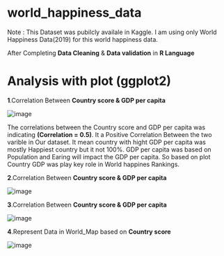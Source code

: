 # world_happiness_data
Note : This Dataset was pubilcly availale in Kaggle. I am using only  World Happiness Data(2019) for this world happiness data.

After Completing **Data Cleaning** & **Data validation** in **R Language**
 # Analysis with plot (ggplot2)

**1**.Correlation Between **Country score & GDP per capita**

![image](https://github.com/SivA20026/world_happiness_data/assets/137447479/a3ac6e56-0d39-46b5-88ec-fd0aef4ee5aa)

The correlations between the Country score and GDP per capita was indicating **(Correlation = 0.5)**. It a Positive Correlation Between the two varible in Our dataset. It mean country with hight GDP per capita was mostly Happiest country but it not 100%.  GDP per capita was based on Population and Earing will impact the GDP per capita. So based on plot Country GDP was play key role in World happines Rankings.

**2**.Correlation Between **Country score & GDP per capita**

![image](https://github.com/SivA20026/world_happiness_data/assets/137447479/98b4956a-da0c-4210-9011-d51507733827)

**3**.Correlation Between **Country score & GDP per capita**

![image](https://github.com/SivA20026/world_happiness_data/assets/137447479/ab21f848-e694-42d0-90a2-d4843735b2f2)



**4**.Represent Data in World_Map based on **Country score**

![image](https://github.com/SivA20026/world_happiness_data/assets/137447479/b239c6be-6b16-41bc-9856-bd5465f4bcf3)
